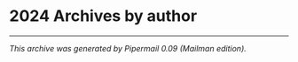 






2024 Archives by author
=======================







---


*This archive was generated by
 Pipermail 0.09 (Mailman edition).*




